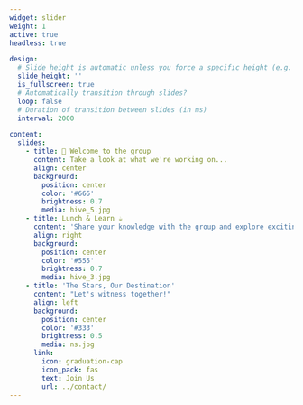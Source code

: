 ```yaml
---
widget: slider
weight: 1
active: true
headless: true

design:
  # Slide height is automatic unless you force a specific height (e.g. '400px')
  slide_height: ''
  is_fullscreen: true
  # Automatically transition through slides?
  loop: false
  # Duration of transition between slides (in ms)
  interval: 2000

content:
  slides:
    - title: 👋 Welcome to the group
      content: Take a look at what we're working on...
      align: center
      background:
        position: center
        color: '#666'
        brightness: 0.7
        media: hive_5.jpg
    - title: Lunch & Learn ☕️
      content: 'Share your knowledge with the group and explore exciting new topics together!'
      align: right
      background:
        position: center
        color: '#555'
        brightness: 0.7
        media: hive_3.jpg
    - title: 'The Stars, Our Destination'
      content: "Let's witness together!"
      align: left
      background:
        position: center
        color: '#333'
        brightness: 0.5
        media: ns.jpg
      link:
        icon: graduation-cap
        icon_pack: fas
        text: Join Us
        url: ../contact/
---
```

